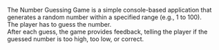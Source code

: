 The Number Guessing Game is a simple console-based application that generates a random number within a specified range (e.g., 1 to 100).                                                                                                                              
The player has to guess the number.                                                                                                                                                    
After each guess, the game provides feedback, telling the player if the guessed number is too high, too low, or correct.
